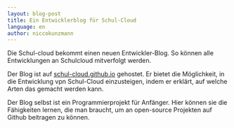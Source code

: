 ```yaml
---
layout: blog-post
title: Ein Entwicklerblog für Schul-Cloud
language: en
author: niccokunzmann
---
```


Die Schul-cloud bekommt einen neuen Entwickler-Blog.
So können alle Entwicklungen an Schulcloud mitverfolgt werden.

<!--more-->

Der Blog ist auf [schul-cloud.github.io][blog] gehostet.
Er bietet die Möglichkeit, in die Entwicklung vpn Schul-Cloud einzusteigen, 
indem er erklärt, auf welche Arten das gemacht werden kann.

Der Blog selbst ist ein Programmierprojekt für Anfänger.
Hier können sie die Fähigkeiten lernen, die man braucht, um an
open-source Projekten auf Github beitragen zu können.


[blog]: https://schul-cloud.github.io


